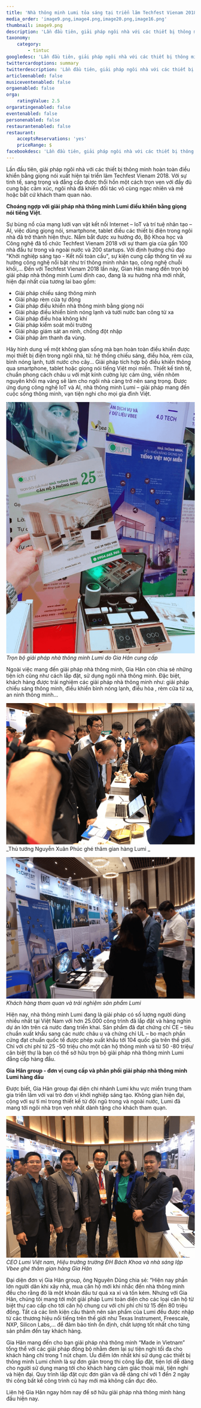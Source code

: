 ```yaml
---
title: 'Nhà thông minh Lumi tỏa sáng tại triển lãm Techfest Vienam 2018 '
media_order: 'image9.png,image4.png,image20.png,image16.png'
thumbnail: image9.png
description: 'Lần đầu tiên, giải pháp ngôi nhà với các thiết bị thông minh hoàn toàn điều khiển bằng giọng nói xuất hiện tại triển lãm Techfest Vienam 2018. Với sự tinh tế, sang trọng và đẳng cấp được thổi hồn một cách trọn vẹn với đầy đủ cung bậc cảm xúc, ngôi nhà đã khiến đối tác vô cùng ngạc nhiên và mê hoặc bất cứ khách tham quan nào.'
taxonomy:
    category:
        - tintuc
googledesc: 'Lần đầu tiên, giải pháp ngôi nhà với các thiết bị thông minh hoàn toàn điều khiển bằng giọng nói xuất hiện tại triển lãm Techfest Vienam 2018. Với sự tinh tế, sang trọng và đẳng cấp được thổi hồn một cách trọn vẹn với đầy đủ cung bậc cảm xúc, ngôi nhà đã khiến đối tác vô cùng ngạc nhiên và mê hoặc bất cứ khách tham quan nào.'
twittercardoptions: summary
twitterdescription: 'Lần đầu tiên, giải pháp ngôi nhà với các thiết bị thông minh hoàn toàn điều khiển bằng giọng nói xuất hiện tại triển lãm Techfest Vienam 2018. Với sự tinh tế, sang trọng và đẳng cấp được thổi hồn một cách trọn vẹn với đầy đủ cung bậc cảm xúc, ngôi nhà đã khiến đối tác vô cùng ngạc nhiên và mê hoặc bất cứ khách tham quan nào.'
articleenabled: false
musiceventenabled: false
orgaenabled: false
orga:
    ratingValue: 2.5
orgaratingenabled: false
eventenabled: false
personenabled: false
restaurantenabled: false
restaurant:
    acceptsReservations: 'yes'
    priceRange: $
facebookdesc: 'Lần đầu tiên, giải pháp ngôi nhà với các thiết bị thông minh hoàn toàn điều khiển bằng giọng nói xuất hiện tại triển lãm Techfest Vienam 2018. Với sự tinh tế, sang trọng và đẳng cấp được thổi hồn một cách trọn vẹn với đầy đủ cung bậc cảm xúc, ngôi nhà đã khiến đối tác vô cùng ngạc nhiên và mê hoặc bất cứ khách tham quan nào.'
---
```


Lần đầu tiên, giải pháp ngôi nhà với các thiết bị thông minh hoàn toàn điều khiển bằng giọng nói xuất hiện tại triển lãm Techfest Vienam 2018. Với sự tinh tế, sang trọng và đẳng cấp được thổi hồn một cách trọn vẹn với đầy đủ cung bậc cảm xúc, ngôi nhà đã khiến đối tác vô cùng ngạc nhiên và mê hoặc bất cứ khách tham quan nào.

**Choáng ngợp với giải pháp nhà thông minh Lumi điều khiển bằng giọng nói tiếng Việt**.

Sự bùng nổ của mạng lưới vạn vật kết nối Internet – IoT và trí tuệ nhân tạo – AI, việc dùng giọng nói, smartphone, tablet điều các thiết bị điện trong ngôi nhà đã trở thành hiện thực. Nắm bắt được xu hướng đó, Bộ Khoa học và Công nghệ đã tổ chức Techfest Vienam 2018 với sự tham gia của gần 100 nhà đầu tư trong và ngoài nước và 200 startups. Với định hướng chủ đạo "Khởi nghiệp sáng tạo - Kết nối toàn cầu", sự kiện cung cấp thông tin về xu hướng công nghệ nổi bật như trí thông minh nhân tạo, công nghệ chuỗi khối,…
Đến với Techfest Vienam 2018 lần này, Gian Hân mang đến trọn bộ giải pháp nhà thông minh Lumi đỉnh cao, đang là xu hướng nhà mới nhất, hiện đại nhất của tương lai bao gồm:
* Giải pháp chiếu sáng thông minh
* Giải pháp rèm cửa tự động
* Giải pháp điều khiển nhà thông minh bằng giọng nói
* Giải pháp điều khiển bình nóng lạnh và tưới nước ban công từ xa
* Giải pháp điều hòa không khí
* Giải pháp kiểm soát môi trường
* Giải pháp giám sát an ninh, chống đột nhập
* Giải pháp âm thanh đa vùng.

Hãy hình dung về một không gian sống mà bạn hoàn toàn điều khiển được mọi thiết bị điện trong ngôi nhà, từ: hệ thống chiếu sáng, điều hòa, rèm cửa, bình nóng lạnh, tưới nước cho cây… Giải pháp tích hợp bộ điều khiển thông qua smartphone, tablet hoặc giọng nói tiếng Việt mọi miền. Thiết kế tinh tế, chuẩn phong cách châu  u với mặt kính cường lực cảm ứng, viền nhôm nguyên khối mạ vàng sẽ làm cho ngôi nhà càng trở nên sang trọng. Được ứng dụng công nghệ IoT và AI, nhà thông minh Lumi – giải pháp mang đến cuộc sống thông minh, vạn tiện nghi cho mọi gia đình Việt.

![](image9.png)
_Trọn bộ giải pháp nhà thông minh Lumi do Gia Hân cung cấp_

Ngoài việc mang đến giải pháp nhà thông minh, Gia Hân còn chia sẻ những tiện ích cũng như cách lắp đặt, sử dụng ngôi nhà thông minh. Đặc biệt, khách hàng được trải nghiệm các giải pháp nhà thông minh như: giải pháp chiếu sáng thông minh, điều khiển bình nóng lạnh, điều hòa , rèm cửa từ xa, an ninh thông minh... 

![](image4.png)
_Thủ tướng Nguyễn Xuân Phúc ghé thăm gian hàng Lumi _

![](image20.png)
_Khách hàng tham quan và trải nghiệm sản phẩm Lumi_

Hiện nay, nhà thông minh Lumi đang là giải pháp có số lượng người dùng nhiều nhất tại Việt Nam với hơn 25.000 công trình đã lắp đặt và hàng nghìn dự án lớn trên cả nước đang triển khai. Sản phẩm đã đạt chứng chỉ CE – tiêu chuẩn xuất khẩu sang các nước châu  u và chứng chỉ UL – bo mạch phần cứng đạt chuẩn quốc tế được phép xuất khẩu tới 104 quốc gia trên thế giới. Chỉ với chi phí từ 25 -50 triệu cho một căn hộ thông minh và từ 50 -80 triệu/ căn biệt thự là bạn có thể sở hữu trọn bộ giải pháp nhà thông minh Lumi đẳng cấp hàng đầu.

**Gia Hân group - đơn vị cung cấp và phân phối giải pháp nhà thông minh Lumi hàng đầu**

Được biết, Gia Hân group đại diện chi nhánh Lumi khu vực miền trung tham gia triển lãm với vai trò đơn vị khởi nghiệp sáng tạo. Không gian hiện đại, cộng với sự tỉ mỉ trong thiết kế từ đội ngũ trong và ngoài nước, Lumi đã mang tới ngôi nhà trọn vẹn nhất dành tặng cho khách tham quạn.

![](image16.png)
_CEO Lumi Việt nam, Hiệu trưởng trường ĐH Bách Khoa và nhà sáng lập Vbee ghé thăm gian hàng Gia Hân_

Đại diện đơn vị Gia Hân group, ông Nguyên Dũng chia sẻ: “Hiện nay phần lớn người dân khi xây nhà, mua căn hộ mới khi nhắc đến nhà thông minh đều cho rằng đó là một khoản đầu tư quá xa xỉ và tốn kém. Nhưng với Gia Hân, chúng tôi mang tới một giải pháp Lumi  toàn diện cho các loại căn hộ từ biệt thự cao cấp cho tới căn hộ chung cư với chi phí chỉ từ 15 đến 80 triệu đồng. Tất cả các linh kiện cấu thành nên sản phẩm của Lumi đều được nhập từ các thương hiệu nổi tiếng trên thế giới như Texas Instrument, Freescale, NXP, Silicon Labs,… để đảm bảo tính ổn định, chất lượng tốt nhất cho từng sản phẩm đến tay khách hàng.

Gia Hân mang đến cho bạn giải pháp nhà thông minh “Made in Vietnam” tổng thể với các giải pháp đồng bộ nhằm đem lại sự tiện nghi tối đa cho khách hàng chỉ trong 1 nút chạm. Ưu điểm lớn nhất khi sử dụng các thiết bị thông minh Lumi chính là sự đơn giản trong thi công lắp đặt, tiện lợi dễ dàng cho người sử dụng mang tới cho khách hàng cảm giác thoải mái, tiện nghi và hiện đại.  Quy trình lắp đặt cực đơn giản và dễ dàng chỉ với 1 đến 2 ngày thi công bất kể công trình cũ hay mới mà không cần đục đẽo.

Liên hệ Gia Hân ngay hôm nay để sở hữu giải pháp nhà thông minh hàng đầu hiện nay. 

